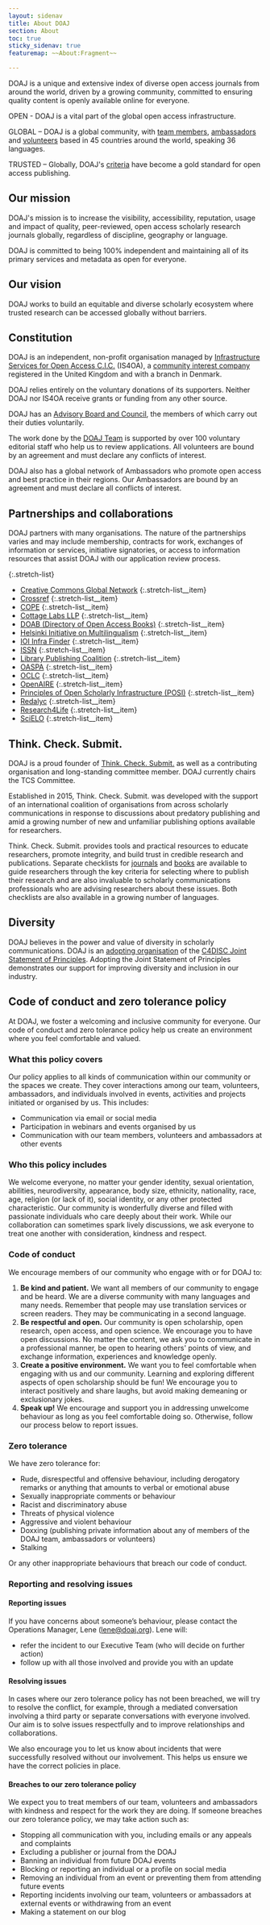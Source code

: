 ```yaml
---
layout: sidenav
title: About DOAJ
section: About
toc: true
sticky_sidenav: true
featuremap: ~~About:Fragment~~

---
```


DOAJ is a unique and extensive index of diverse open access journals from around the world, driven by a growing community, committed to ensuring quality content is openly available online for everyone. 

OPEN - DOAJ is a vital part of the global open access infrastructure.

GLOBAL – DOAJ is a global community, with [team members](/about/team/), [ambassadors](/about/ambassadors/) and [volunteers](/about/volunteers/) based in 45 countries around the world, speaking 36 languages.

TRUSTED – Globally, DOAJ's [criteria](/apply/guide/#basic-criteria-for-inclusion) have become a gold standard for open access publishing.

## Our mission

DOAJ's mission is to increase the visibility, accessibility, reputation, usage and impact of quality, peer-reviewed, open access scholarly research journals globally, regardless of discipline, geography or language.

DOAJ is committed to being 100% independent and maintaining all of its primary services and metadata as open for everyone.

## Our vision

DOAJ works to build an equitable and diverse scholarly ecosystem where trusted research can be accessed globally without barriers.

## Constitution

DOAJ is an independent, non-profit organisation managed by [Infrastructure Services for Open Access C.I.C.](https://is4oa.org/) (IS4OA), a  [community interest company](https://en.wikipedia.org/wiki/Community_interest_company) registered in the United Kingdom and with a branch in Denmark. 

DOAJ relies entirely on the voluntary donations of its supporters. Neither DOAJ nor IS4OA receive grants or funding from any other source.

DOAJ has an [Advisory Board and Council](/about/advisory-board-council), the members of which carry out their duties voluntarily.

The work done by the [DOAJ Team](/about/team/) is supported by over 100 voluntary editorial staff who help us to review applications. All volunteers are bound by an agreement and must declare any conflicts of interest.

DOAJ also has a global network of Ambassadors who promote open access and best practice in their regions. Our Ambassadors are bound by an agreement and must declare all conflicts of interest.

## Partnerships and collaborations

DOAJ partners with many organisations. The nature of the partnerships varies and may include membership, contracts for work, exchanges of information or services, initiative signatories, or access to information resources that assist DOAJ with our application review process.

{:.stretch-list}
+ [Creative Commons Global Network](https://network.creativecommons.org/)
  {:.stretch-list__item}
+ [Crossref](https://crossref.org/)
  {:.stretch-list__item}   
+ [COPE](https://publicationethics.org/)
  {:.stretch-list__item} 
+ [Cottage Labs LLP](https://cottagelabs.com/)
  {:.stretch-list__item} 
+ [DOAB (Directory of Open Access Books)](https://www.doabooks.org/)
  {:.stretch-list__item} 
+ [Helsinki Initiative on Multilingualism](https://www.helsinki-initiative.org/)
  {:.stretch-list__item} 
+ [IOI Infra Finder](https://infrafinder.investinopen.org/solutions/doaj-directory-of-open-access-journals)
  {:.stretch-list__item} 
+ [ISSN](https://www.issn.org/)
  {:.stretch-list__item} 
+ [Library Publishing Coalition](https://librarypublishing.org/)
  {:.stretch-list__item} 
+ [OASPA](https://oaspa.org/)
  {:.stretch-list__item} 
+ [OCLC](https://www.oclc.org/en/home.html)
  {:.stretch-list__item}
+ [OpenAIRE](https://www.openaire.eu/)
  {:.stretch-list__item}    
+ [Principles of Open Scholarly Infrastructure (POSI)](https://openscholarlyinfrastructure.org/)
  {:.stretch-list__item}
+ [Redalyc](https://www.redalyc.org/)
  {:.stretch-list__item} 
+ [Research4Life](https://www.research4life.org/)
  {:.stretch-list__item} 
+ [SciELO](https://scielo.org/en/)
  {:.stretch-list__item} 


## Think. Check. Submit.
DOAJ is a proud founder of [Think. Check. Submit.](https://thinkchecksubmit.org/) as well as a contributing organisation and long-standing committee member. DOAJ currently chairs the TCS Committee.

Established in 2015, Think. Check. Submit. was developed with the support of an international coalition of organisations from across scholarly communications in response to discussions about predatory publishing and amid a growing number of new and unfamiliar publishing options available for researchers.

Think. Check. Submit. provides tools and practical resources to educate researchers, promote integrity, and build trust in credible research and publications. Separate checklists for [journals](https://thinkchecksubmit.org/journals/) and [books](https://thinkchecksubmit.org/books-and-chapters/) are available to guide researchers through the key criteria for selecting where to publish their research and are also invaluable to scholarly communications professionals who are advising researchers about these issues. Both checklists are also available in a growing number of languages.

## Diversity

DOAJ believes in the power and value of diversity in scholarly communications. DOAJ is an [adopting organisation](https://c4disc.org/about/adopting-organizations/) of the [C4DISC Joint Statement of Principles](https://c4disc.org/joint-statement-of-principles/). Adopting the Joint Statement of Principles demonstrates our support for improving diversity and inclusion in our industry.

## Code of conduct and zero tolerance policy

At DOAJ, we foster a welcoming and inclusive community for everyone. Our code of conduct and zero tolerance policy help us create an environment where you feel comfortable and valued. 

### What this policy covers

Our policy applies to all kinds of communication within our community or the spaces we create. They cover interactions among our team, volunteers, ambassadors, and individuals involved in events, activities and projects initiated or organised by us. This includes:

- Communication via email or social media
- Participation in webinars and events organised by us
- Communication with our team members, volunteers and ambassadors at other events

### Who this policy includes

We welcome everyone, no matter your gender identity, sexual orientation, abilities, neurodiversity, appearance, body size, ethnicity, nationality, race, age, religion (or lack of it), social identity, or any other protected characteristic. Our community is wonderfully diverse and filled with passionate individuals who care deeply about their work. While our collaboration can sometimes spark lively discussions, we ask everyone to treat one another with consideration, kindness and respect.

### Code of conduct

We encourage members of our community who engage with or for DOAJ to:

1. **Be kind and patient.** We want all members of our community to engage and be heard. We are a diverse community with many languages and many needs. Remember that people may use translation services or screen readers. They may be communicating in a second language.
2. **Be respectful and open.** Our community is open scholarship, open research, open access, and open science. We encourage you to have open discussions. No matter the content, we ask you to communicate in a professional manner, be open to hearing others' points of view, and exchange information, experiences and knowledge openly.
3. **Create a positive environment.** We want you to feel comfortable when engaging with us and our community. Learning and exploring different aspects of open scholarship should be fun! We encourage you to interact positively and share laughs, but avoid making demeaning or exclusionary jokes.
4. **Speak up!** We encourage and support you in addressing unwelcome behaviour as long as you feel comfortable doing so. Otherwise, follow our process below to report issues.

### Zero tolerance

We have zero tolerance for:

- Rude, disrespectful and offensive behaviour, including derogatory remarks or anything that amounts to verbal or emotional abuse
- Sexually inappropriate comments or behaviour
- Racist and discriminatory abuse
- Threats of physical violence
- Aggressive and violent behaviour
- Doxxing (publishing private information about any of members of the DOAJ team, ambassadors or volunteers)
- Stalking

Or any other inappropriate behaviours that breach our code of conduct.

### Reporting and resolving issues

#### Reporting issues

If you have concerns about someone’s behaviour, please contact the Operations Manager, Lene (lene@doaj.org). Lene will:

- refer the incident to our Executive Team (who will decide on further action)
- follow up with all those involved and provide you with an update

#### Resolving issues

In cases where our zero tolerance policy has not been breached, we will try to resolve the conflict, for example, through a mediated conversation involving a third party or separate conversations with everyone involved. Our aim is to solve issues respectfully and to improve relationships and collaborations. 

We also encourage you to let us know about incidents that were successfully resolved without our involvement. This helps us ensure we have the correct policies in place.

#### Breaches to our zero tolerance policy

We expect you to treat members of our team, volunteers and ambassadors with kindness and respect for the work they are doing. If someone breaches our zero tolerance policy, we may take action such as:

- Stopping all communication with you, including emails or any appeals and complaints
- Excluding a publisher or journal from the DOAJ
- Banning an individual from future DOAJ events
- Blocking or reporting an individual or a profile on social media
- Removing an individual from an event or preventing them from attending future events
- Reporting incidents involving our team, volunteers or ambassadors at external events or withdrawing from an event
- Making a statement on our blog
